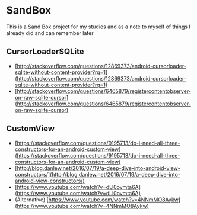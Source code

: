 # SandBox

This is a Sand Box project for my studies and as a note to myself of things I
already did and can remember later

## CursorLoaderSQLite

 * [http://stackoverflow.com/questions/12869373/android-cursorloader-sqlite-without-content-provider?rq=1](http://stackoverflow.com/questions/12869373/android-cursorloader-sqlite-without-content-provider?rq=1)
 * [http://stackoverflow.com/questions/6465879/registercontentobserver-on-raw-sqlite-cursor](http://stackoverflow.com/questions/6465879/registercontentobserver-on-raw-sqlite-cursor)

## CustomView

 * [https://stackoverflow.com/questions/9195713/do-i-need-all-three-constructors-for-an-android-custom-view](https://stackoverflow.com/questions/9195713/do-i-need-all-three-constructors-for-an-android-custom-view)
 * [http://blog.danlew.net/2016/07/19/a-deep-dive-into-android-view-constructors/](http://blog.danlew.net/2016/07/19/a-deep-dive-into-android-view-constructors/)
 * [https://www.youtube.com/watch?v=dLl0ovmta6A](https://www.youtube.com/watch?v=dLl0ovmta6A)
 * (Alternative) [https://www.youtube.com/watch?v=4NNmMO8Aykw](https://www.youtube.com/watch?v=4NNmMO8Aykw)
